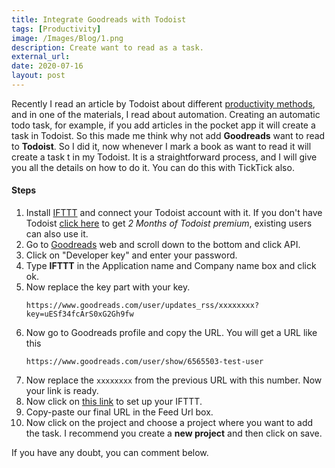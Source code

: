 ```yaml
---
title: Integrate Goodreads with Todoist
tags: [Productivity]
image: /Images/Blog/1.png
description: Create want to read as a task.
external_url:
date: 2020-07-16
layout: post
---
```

Recently I read an article by Todoist about different [productivity methods](https://todoist.com/productivity-methods), and in one of the materials, I read about automation. Creating an automatic todo task, for example, if you add articles in the pocket app it will create a task in Todoist. So this made me think why not add **Goodreads** want to read to **Todoist**. So I did it, now whenever I mark a book as want to read it will create a task t in my Todoist. It is a straightforward process, and I will give you all the details on how to do it. You can do this with TickTick also.

#### Steps

1. Install [IFTTT](https://ifttt.com/) and connect your Todoist account with it. If you don't have Todoist [click here](https://doist.grsm.io/vyshnavgangadharan6232) to get *2 Months of Todoist premium*, existing users can also use it.
2. Go to [Goodreads](https://www.goodreads.com/) web and scroll down to the bottom and click API.
3. Click on "Developer key" and enter your password.
4. Type **IFTTT** in the Application name and Company name box and click ok.
5. Now replace the key part with your key.
    ```
    https://www.goodreads.com/user/updates_rss/xxxxxxxx?key=uESf34fcArS0xG2Gh9fw
    ```
6. Now go to Goodreads profile and copy the URL. You will get a URL like this
    ```
    https://www.goodreads.com/user/show/6565503-test-user
    ```
7. Now replace the ```xxxxxxxx``` from the previous URL with this number. Now your link is ready.
8. Now click on [this link](https://ifttt.com/applets/VAwfDRBp) to set up your IFTTT.
9. Copy-paste our final URL in the Feed Url box.
10. Now click on the project and choose a project where you want to add the task. I recommend you create a **new project** and then click on save.

If you have any doubt, you can comment below.
